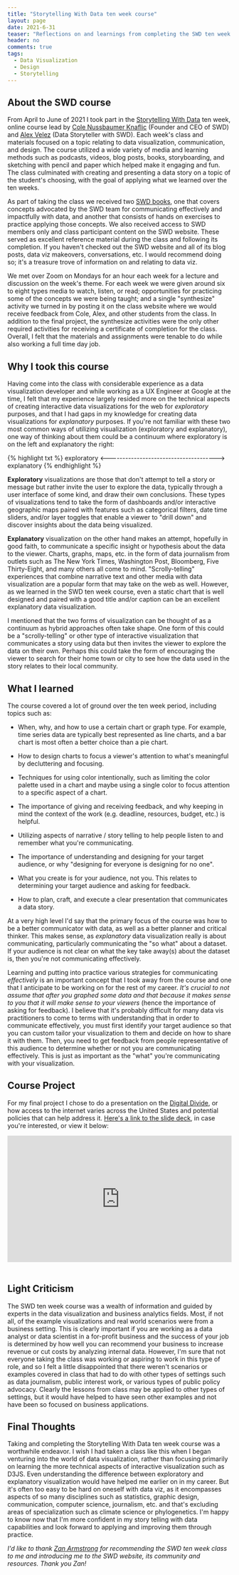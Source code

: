 ```yaml
---
title: "Storytelling With Data ten week course"
layout: page
date: 2021-6-31
teaser: "Reflections on and learnings from completing the SWD ten week course."
header: no
comments: true
tags:
  - Data Visualization
  - Design
  - Storytelling
---
```


## About the SWD course

From April to June of 2021 I took part in the [Storytelling With Data](https://www.storytellingwithdata.com/) ten week, online course lead by [Cole Nussbaumer Knaflic](https://www.linkedin.com/in/colenussbaumer/) (Founder and CEO of SWD) and [Alex Velez](https://www.storytellingwithdata.com/meet-the-team) (Data Storyteller with SWD). Each week's class and materials focused on a topic relating to data visualization, communication, and design. The course utilized a wide variety of media and learning methods such as podcasts, videos, blog posts, books, storyboarding, and sketching with pencil and paper which helped make it engaging and fun. The class culminated with creating and presenting a data story on a topic of the student's choosing, with the goal of applying what we learned over the ten weeks. 

As part of taking the class we received two [SWD books](https://www.storytellingwithdata.com/books), one that covers concepts advocated by the SWD team for communicating effectively and impactfully with data, and another that consists of hands on exercises to practice applying those concepts. We also received access to SWD members only and class participant content on the SWD website. These served as excellent reference material during the class and following its completion. If you haven't checked out the SWD website and all of its blog posts, data viz makeovers, conversations, etc. I would recommend doing so; it's a treasure trove of information on and relating to data viz.

We met over Zoom on Mondays for an hour each week for a lecture and discussion on the week's theme. For each week we were given around six to eight types media to watch, listen, or read; opportunities for practicing some of the concepts we were being taught; and a single "synthesize" activity we turned in by posting it on the class website where we would receive feedback from Cole, Alex, and other students from the class. In addition to the final project, the synthesize activities were the only other required activities for receiving a certificate of completion for the class. Overall, I felt that the materials and assignments were tenable to do while also working a full time day job.

## Why I took this course

Having come into the class with considerable experience as a data visualization developer and while working as a UX Engineer at Google at the time, I felt that my experience largely resided more on the technical aspects of creating interactive data visualizations for the web for _exploratory_ purposes, and that I had gaps in my knowledge for creating data visualizations for _explanatory_ purposes. If you're not familiar with these two most common ways of utilizing visualization (exploratory and explanatory), one way of thinking about them could be a continuum where exploratory is on the left and explanatory the right:

{% highlight txt %}
exploratory <--------------------------------------> explanatory
{% endhighlight %}

**Exploratory** visualizations are those that don't attempt to tell a story or message but rather invite the user to explore the data, typically through a user interface of some kind, and draw their own conclusions. These types of visualizations tend to take the form of dashboards and/or interactive geographic maps paired with features such as categorical filters, date time sliders, and/or layer toggles that enable a viewer to "drill down" and discover insights about the data being visualized.

**Explanatory** visualization on the other hand makes an attempt, hopefully in good faith, to communicate a specific insight or hypothesis about the data to the viewer. Charts, graphs, maps, etc. in the form of data journalism from outlets such as The New York Times, Washington Post, Bloomberg, Five Thirty-Eight, and many others all come to mind. "Scrolly-telling" experiences that combine narrative text and other media with data visualization are a popular form that may take on the web as well. However, as we learned in the SWD ten week course, even a static chart that is well designed and paired with a good title and/or caption can be an excellent explanatory data visualization.

I mentioned that the two forms of visualization can be thought of as a continuum as hybrid approaches often take shape. One form of this could be a "scrolly-telling" or other type of interactive visualization that communicates a story using data but then invites the viewer to explore the data on their own. Perhaps this could take the form of encouraging the viewer to search for their home town or city to see how the data used in the story relates to their local community.

## What I learned

The course covered a lot of ground over the ten week period, including topics such as:

- When, why, and how to use a certain chart or graph type. For example, time series data are typically best represented as line charts, and a bar chart is most often a better choice than a pie chart.

- How to design charts to focus a viewer's attention to what's meaningful by decluttering and focusing.

- Techniques for using color intentionally, such as limiting the color palette used in a chart and maybe using a single color to focus attention to a specific aspect of a chart.

- The importance of giving and receiving feedback, and why keeping in mind the context of the work (e.g. deadline, resources, budget, etc.) is helpful.

- Utilizing aspects of narrative / story telling to help people listen to and remember what you're communicating.

- The importance of understanding and designing for your target audience, or why "designing for everyone is designing for no one".

- What you create is for your audience, not you. This relates to determining your target audience and asking for feedback.

- How to plan, craft, and execute a clear presentation that communicates a data story.

At a very high level I'd say that the primary focus of the course was how to be a better communicator with data, as well as a better planner and critical thinker. This makes sense, as _explanatory_ data visualization really is about communicating, particularly communicating the "so what" about a dataset. If your audience is not clear on what the key take away(s) about the dataset is, then you're not communicating effectively.

Learning and putting into practice various strategies for communicating _effectively_ is an important concept that I took away from the course and one that I anticipate to be working on for the rest of my career. *It's crucial to not assume that after you graphed some data and that because it makes sense to you that it will make sense to your viewers* (hence the importance of asking for feedback). I believe that it's probably difficult for many data vis practitioners to come to terms with understanding that in order to communicate effectively, you must first identify your target audience so that you can custom tailor your visualization to them and decide on how to share it with them. Then, you need to get feedback from people representative of this audience to determine whether or not you are communicating effectively. This is just as important as the "what" you're communicating with your visualization.

## Course Project

For my final project I chose to do a presentation on the [Digital Divide](https://en.wikipedia.org/wiki/Digital_divide), or how access to the internet varies across the United States and potential policies that can help address it. [Here's a link to the slide deck](https://docs.google.com/presentation/d/1IFXkuGSwGduACZhJ_qy3FRrSBz9bN9GdoMKnDC1mRFM/edit?usp=sharing), in case you're interested, or view it below:

<style>
  /* Thank you CSS Tricks! https://css-tricks.com/responsive-iframes/ */
  [style*="--aspect-ratio"] > :first-child {
    width: 100%;
  }
  [style*="--aspect-ratio"] > img {  
    height: auto;
  } 
  @supports (--custom:property) {
    [style*="--aspect-ratio"] {
      position: relative;
      margin-bottom: 3rem;
    }
    [style*="--aspect-ratio"]::before {
      content: "";
      display: block;
      padding-bottom: calc(100% / (var(--aspect-ratio)));
    }  
    [style*="--aspect-ratio"] > :first-child {
      position: absolute;
      top: 0;
      left: 0;
      height: 100%;
    }  
  }
</style>

<div style="--aspect-ratio: 16/9;">
  <iframe src="https://docs.google.com/presentation/d/e/2PACX-1vQ6b2powCE5aPCwjVFszCFnINCVs_vb1DIU57sR6OBhC_VybXSXHvkcvEiTbrTMOkxs4Q_c8i-Cg6Mi/embed?start=false&loop=false&delayms=3000" frameborder="0" width="960" height="569" allowfullscreen="true" mozallowfullscreen="true" webkitallowfullscreen="true"></iframe>
</div>

## Light Criticism

The SWD ten week course was a wealth of information and guided by experts in the data visualization and business analytics fields. Most, if not all, of the example visualizations and real world scenarios were from a business setting. This is clearly important if you are working as a data analyst or data scientist in a for-profit business and the success of your job is determined by how well you can recommend your business to increase revenue or cut costs by analyzing internal data. However, I'm sure that not everyone taking the class was working or aspiring to work in this type of role, and so I felt a little disappointed that there weren't scenarios or examples covered in class that had to do with other types of settings such as data journalism, public interest work, or various types of public policy advocacy. Clearly the lessons from class may be applied to other types of settings, but it would have helped to have seen other examples and not have been so focused on business applications. 

## Final Thoughts

Taking and completing the Storytelling With Data ten week course was a worthwhile endeavor. I wish I had taken a class like this when I began venturing into the world of data visualization, rather than focusing primarily on learning the more technical aspects of interactive visualization such as D3JS. Even understanding the difference between exploratory and explanatory visualization would have helped me earlier on in my career. But it's often too easy to be hard on oneself with data viz, as it encompasses aspects of so many disciplines such as statistics, graphic design, communication, computer science, journalism, etc. and that's excluding areas of specialization such as climate science or phylogenetics. I'm happy to know now that I'm more confident in my story telling with data capabilities and look forward to applying and improving them through practice.

_I'd like to thank [Zan Armstrong](https://www.zanarmstrong.com/) for recommending the SWD ten week class to me and introducing me to the SWD website, its community and resources. Thank you Zan!_

